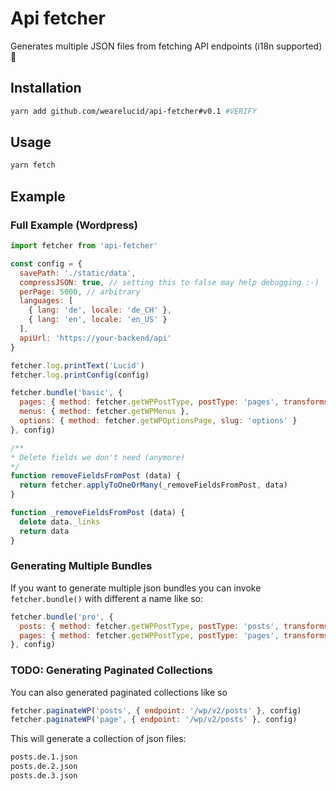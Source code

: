 # Api fetcher
Generates multiple JSON files from fetching API endpoints (i18n supported) 🚀

## Installation
```bash
yarn add github.com/wearelucid/api-fetcher#v0.1 #VERIFY
```

## Usage
```bash
yarn fetch
```

## Example

### Full Example (Wordpress)

```javascript
import fetcher from 'api-fetcher'

const config = {
  savePath: './static/data',
  compressJSON: true, // setting this to false may help debugging :-)
  perPage: 5000, // arbitrary
  languages: [
    { lang: 'de', locale: 'de_CH' },
    { lang: 'en', locale: 'en_US' }
  ],
  apiUrl: 'https://your-backend/api'
}

fetcher.log.printText('Lucid')
fetcher.log.printConfig(config)

fetcher.bundle('basic', {
  pages: { method: fetcher.getWPPostType, postType: 'pages', transforms: [removeFieldsFromPost] },
  menus: { method: fetcher.getWPMenus },
  options: { method: fetcher.getWPOptionsPage, slug: 'options' }
}, config)

/**
* Delete fields we don't need (anymore)
*/
function removeFieldsFromPost (data) {
  return fetcher.applyToOneOrMany(_removeFieldsFromPost, data)
}

function _removeFieldsFromPost (data) {
  delete data._links
  return data
}

```

### Generating Multiple Bundles
If you want to generate multiple json bundles you can invoke `fetcher.bundle()` with different a name like so:

```javascript
fetcher.bundle('pro', {
  posts: { method: fetcher.getWPPostType, postType: 'posts', transforms: [removeFieldsFromPost] },
  pages: { method: fetcher.getWPPostType, postType: 'pages', transforms: [removeFieldsFromPost] }
}, config)
```

### TODO: Generating Paginated Collections
You can also generated paginated collections like so
```javascript
fetcher.paginateWP('posts', { endpoint: '/wp/v2/posts' }, config)
fetcher.paginateWP('page', { endpoint: '/wp/v2/posts' }, config)
```
This will generate a collection of json files:
```bash
posts.de.1.json
posts.de.2.json
posts.de.3.json
```
